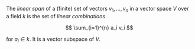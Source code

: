 The *linear span* of a (finite) set of vectors $v_1, \ldots, v_n$ in a vector space $V$ over a field $k$ is the set of *linear combinations*

$$
\sum_{i=1}^{n} a_i v_i
$$

for $a_i \in k$. It is a vector subspace of $V$.
